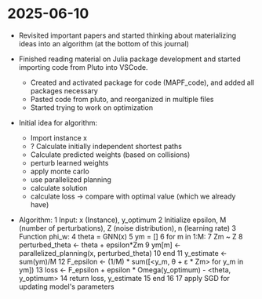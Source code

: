 # 2025-06-10

- Revisited important papers and started thinking about materializing ideas into an algorithm (at the bottom of this journal)
- Finished reading material on Julia package development and started importing code from Pluto into VSCode. 
    - Created and activated package for code (MAPF_code), and added all packages necessary
    - Pasted code from pluto, and reorganized in multiple files
    - Started trying to work on optimization



- Initial idea for algorithm:
    - Import instance x
    - ? Calculate initially independent shortest paths
    - Calculate predicted weights (based on collisions)
    - perturb learned weights 
    - apply monte carlo
    - use parallelized planning
    - calculate solution
    - calculate loss -> compare with optimal value (which we already have)

- Algorithm:
    1   Input: x (Instance), y_optimum
    2   Initialize epsilon, M (number of perturbations), Z (noise distribution), n (learning rate)
    3   Function phi_w:
    4       theta = GNN(x)
    5       ym = []
    6       for m in 1:M:
    7           Zm ~ Z
    8           perturbed_theta <- theta + epsilon*Zm
    9           ym[m] <- parallelized_planning(x, perturbed_theta)
    10       end
    11      y_estimate <- sum(ym)/M
    12      F_epsilon <- (1/M) * sum([<y_m, θ + ε * Zm> for y_m in ym])
    13      loss <- F_epsilon + epsilon * Omega(y_optimum) - <theta, y_optimum>
    14      return loss, y_estimate
    15  end
    16
    17  apply SGD for updating model's parameters